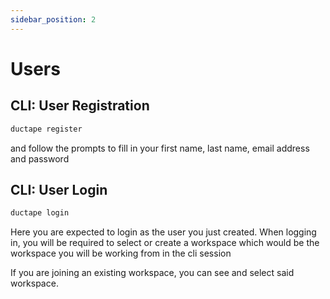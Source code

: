 ```yaml
---
sidebar_position: 2
---
```


# Users

## CLI: User Registration

```bash
ductape register
```
and follow the prompts to fill in your first name, last name, email address and password

## CLI: User Login

```bash
ductape login
```
Here you are expected to login as the user you just created. When logging in, you will be required to select or create a workspace which would be the workspace you will be working from in the cli session

If you are joining an existing workspace, you can see and select said workspace.
